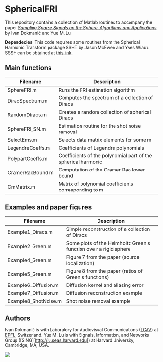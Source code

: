 # SphericalFRI

This repository contains a collection of Matlab routines to accompany the paper
[_Sampling Sparse Signals on the Sphere: Algorithms and
Applications_](http://arxiv.org/abs/1502.07577) by Ivan Dokmanić and Yue M. Lu

__Dependecies__: This code requires some routines from the Spherical Harmonic
Transform package SSHT by Jason McEwen and Yves Wiaux. SSSH can be obtained at
[this link](http://www.jasonmcewen.org/codes/ssht/).


## Main functions

| Filename          | Description                                                    |
| ----------------- | -------------------                                            |
| SphereFRI.m       | Runs the FRI estimation algorithm                              |
| DiracSpectrum.m   | Computes the spectrum of a collection of Diracs                |
| RandomDiracs.m    | Creates a random collection of spherical Diracs                |
| SphereFRI_SN.m    | Estimation routine for the shot noise removal                  |
| SelectEms.m       | Selects data matrix elements for some m                        |
| LegendreCoeffs.m  | Coefficients of Legendre polynomials                           |
| PolypartCoeffs.m  | Coefficients  of the polynomial part of the spherical harmonic |
| CramerRaoBound.m  | Computation of the Cramer Rao lower bound                      |
| CmMatrix.m        | Matrix of polynomial coefficients corresponding to m           |



## Examples and paper figures

| Filename             | Description                                                       |
| -----------------    | -------------------                                               |
| Example1_Diracs.m    | Simple reconstruction of a collection of Diracs                   |
| Example2_Green.m     | Some plots of the Helmholtz Green's function ove r a rigid sphere |
| Example4_Green.m     | Figure 7 from the paper (source localization)                     |
| Example5_Green.m     | Figure 8 from the paper (ratios of Green's functions)             |
| Example6_Diffusion.m | Diffusion kernel and aliasing error                               |
| Example7_Diffusion.m | Diffusion reconstruction example                                  |
| Example8_ShotNoise.m | Shot noise removal example                                        |

## Authors

Ivan Dokmanić is with Laboratory for Audiovisual Communications
([LCAV](http://lcav.epfl.ch)) at [EPFL](http://www.epfl.ch), Switzerland. Yue M. Lu is with Signals, Information, and Networks Group ([SING][http://lu.seas.harvard.edu]) at Harvard University, Cambridge, MA, USA.

<img src="http://lcav.epfl.ch/files/content/sites/lcav/files/images/Home/LCAV_anim_200.gif">